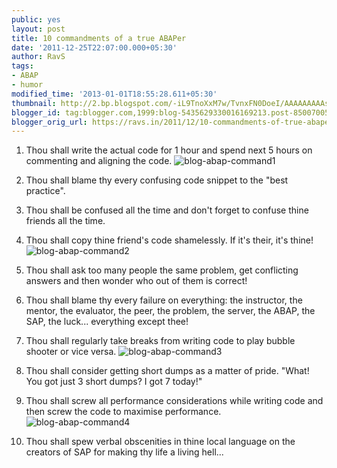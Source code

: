 ```yaml
---
public: yes
layout: post
title: 10 commandments of a true ABAPer
date: '2011-12-25T22:07:00.000+05:30'
author: RavS
tags:
- ABAP
- humor
modified_time: '2013-01-01T18:55:28.611+05:30'
thumbnail: http://2.bp.blogspot.com/-iL9TnoXxM7w/TvnxFN0DoeI/AAAAAAAAAs0/UdjVt72GYhc/s72-c/IMG_0100.JPG
blogger_id: tag:blogger.com,1999:blog-5435629330016169213.post-8500700570988699300
blogger_orig_url: https://ravs.in/2011/12/10-commandments-of-true-abaper.html
---
```

1. Thou shall write the actual code for 1 hour and spend next 5 hours on commenting and aligning the code.
![blog-abap-command1](../../assets/blog-abap-command1.JPG)

2. Thou shall blame thy every confusing code snippet to the "best practice".

3. Thou shall be confused all the time and don't forget to confuse thine friends all the time.

4. Thou shall copy thine friend's code shamelessly. If it's their, it's thine!
![blog-abap-command2](../../assets/blog-abap-command2.JPG)

5. Thou shall ask too many people the same problem, get conflicting answers and then wonder who out of them is correct!

6. Thou shall blame thy every failure on everything: the instructor, the mentor, the evaluator, the peer, the problem, the server, the ABAP, the SAP, the luck... everything except thee!

7. Thou shall regularly take breaks from writing code to play bubble shooter or vice versa.
![blog-abap-command3](../../assets/blog-abap-command3.JPG)

8. Thou shall consider getting short dumps as a matter of pride. "What! You got just 3 short dumps? I got 7 today!"

9. Thou shall screw all performance considerations while writing code and then screw the code to maximise performance.
![blog-abap-command4](../../assets/blog-abap-command4.JPG)

10. Thou shall spew verbal obscenities in thine local language on the creators of SAP for making thy life a living hell...
